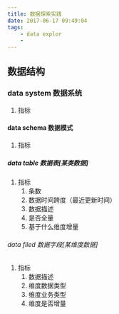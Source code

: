 ```yaml
---
title: 数据探索实践
date: 2017-06-17 09:49:04
tags:
    - data explor
    - 
---
```


## 数据结构

### data system 数据系统
1. 指标

#### data schema 数据模式
1. 指标

##### data table 数据表[某类数据]
1. 指标 
    1. 条数
    2. 数据时间跨度（最近更新时间）
    3. 数据描述
    4. 是否全量
    5. 基于什么维度增量


###### data filed 数据字段[某维度数据]
1. 指标
    1. 数据描述
    2. 维度数据类型
    3. 维度业务类型
    4. 维度是否增量

